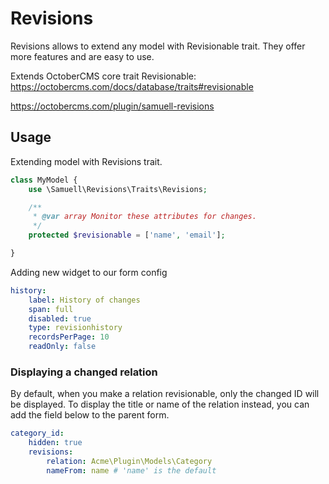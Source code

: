 # Revisions

Revisions allows to extend any model with Revisionable trait. They offer more features and are easy to use.

Extends OctoberCMS core trait Revisionable: https://octobercms.com/docs/database/traits#revisionable


https://octobercms.com/plugin/samuell-revisions

## Usage

Extending model with Revisions trait.
```php
class MyModel {
    use \Samuell\Revisions\Traits\Revisions;

    /**
     * @var array Monitor these attributes for changes.
     */
    protected $revisionable = ['name', 'email'];

}
```

Adding new widget to our form config

```yaml
history:
    label: History of changes
    span: full
    disabled: true
    type: revisionhistory
    recordsPerPage: 10
    readOnly: false
```

### Displaying a changed relation

By default, when you make a relation revisionable, only the changed ID will be displayed.
To display the title or name of the relation instead, you can add the field below to the parent form.
```yaml
category_id:
    hidden: true
    revisions:
        relation: Acme\Plugin\Models\Category
        nameFrom: name # 'name' is the default
```
